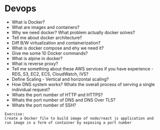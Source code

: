 Devops
===============================================================
- What is Docker?
- What are images and containers?
- Why we need docker? What problem actually docker solves?
- Tell me about docker architecture?
- Diff B/W virtualization and containerization?
- What is docker compose and ehy we need it? 
- Give me some 10 Docker commands?
- What is alpine in docker?
- What is reverse proxy?
- Tell me something about these AWS services if you have experience - RDS, S3, EC2, ECS, CloudWatch, IVS?
- Define Scaling - Vertical and horizontal scaling?
- How DNS system works? Whats the overall process of serving a single individual request?
- Whats the port number of HTTP and HTTPS?
- Whats the port number of DNS and DNS Over TLS?
- Whats the port number of SSH?

```
Exercise:
Create a Docker file to build image of node/react js application and run image in a form of container by exposing a port number
```
